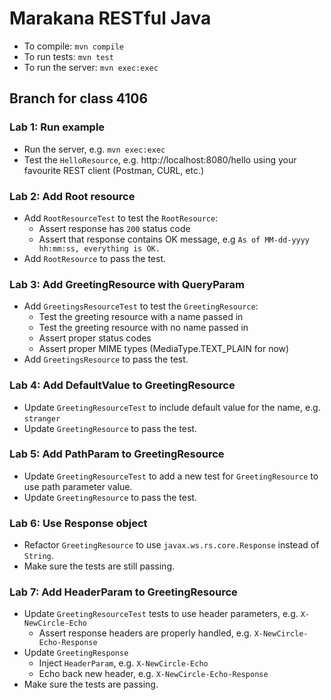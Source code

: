 Marakana RESTful Java
=====================

* To compile: `mvn compile`
* To run tests: `mvn test`
* To run the server: `mvn exec:exec`

## Branch for class 4106

### Lab 1: Run example
* Run the server, e.g. `mvn exec:exec`
* Test the `HelloResource`, e.g. http://localhost:8080/hello using your favourite REST client (Postman, CURL, etc.)

### Lab 2: Add Root resource
* Add `RootResourceTest` to test the `RootResource`:
  * Assert response has `200` status code
  * Assert that response contains OK message, e.g `As of MM-dd-yyyy hh:mm:ss, everything is OK.`
* Add `RootResource` to pass the test.

### Lab 3: Add GreetingResource with QueryParam
* Add `GreetingsResourceTest` to test the `GreetingResource`:
  * Test the greeting resource with a name passed in
  * Test the greeting resource with no name passed in
  * Assert proper status codes
  * Assert proper MIME types (MediaType.TEXT_PLAIN for now)
* Add `GreetingsResource` to pass the test.

### Lab 4: Add DefaultValue to GreetingResource
* Update `GreetingResourceTest` to include default value for the name, e.g. `stranger`
* Update `GreetingResource` to pass the test.

### Lab 5: Add PathParam to GreetingResource
* Update `GreetingResourceTest` to add a new test for `GreetingResource` to use path parameter value.
* Update `GreetingResource` to pass the test.

### Lab 6: Use Response object
* Refactor `GreetingResource` to use `javax.ws.rs.core.Response` instead of `String`.
* Make sure the tests are still passing.

### Lab 7: Add HeaderParam to GreetingResource
* Update `GreetingResourceTest` tests to use header parameters, e.g. `X-NewCircle-Echo`
  * Assert response headers are properly handled, e.g. `X-NewCircle-Echo-Response`
* Update `GreetingResponse`
  * Inject `HeaderParam`, e.g. `X-NewCircle-Echo`
  * Echo back new header, e.g. `X-NewCircle-Echo-Response`
* Make sure the tests are passing.

